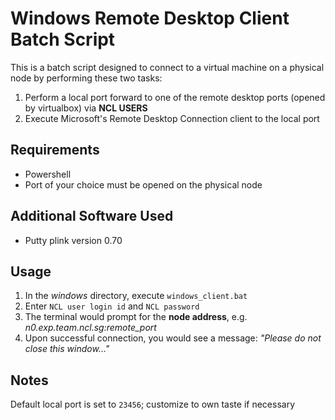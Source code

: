 # Windows Remote Desktop Client Batch Script
This is a batch script designed to connect to a virtual machine on a physical node by performing these two tasks:
1. Perform a local port forward to one of the remote desktop ports (opened by virtualbox) via **NCL USERS**
1. Execute Microsoft's Remote Desktop Connection client to the local port

## Requirements
* Powershell
* Port of your choice must be opened on the physical node

## Additional Software Used
* Putty plink version 0.70

## Usage
1. In the *windows* directory, execute `windows_client.bat`
2. Enter `NCL user login id` and `NCL password`
3. The terminal would prompt for the **node address**, e.g. *n0.exp.team.ncl.sg:remote_port*
3. Upon successful connection, you would see a message: *"Please do not close this window..."*

## Notes
Default local port is set to `23456`; customize to own taste if necessary
